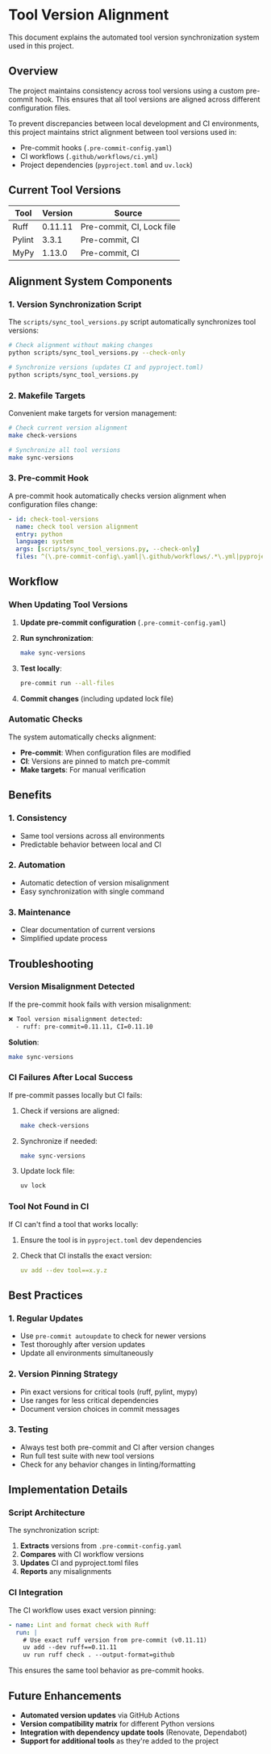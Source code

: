 # Tool Version Alignment

This document explains the automated tool version synchronization system used in this project.

## Overview

The project maintains consistency across tool versions using a custom pre-commit hook. This ensures that all tool
versions are aligned across different configuration files.

To prevent discrepancies between local development and CI environments, this project maintains strict alignment
between tool versions used in:

- Pre-commit hooks (`.pre-commit-config.yaml`)
- CI workflows (`.github/workflows/ci.yml`)
- Project dependencies (`pyproject.toml` and `uv.lock`)

## Current Tool Versions

| Tool   | Version | Source                    |
| ------ | ------- | ------------------------- |
| Ruff   | 0.11.11 | Pre-commit, CI, Lock file |
| Pylint | 3.3.1   | Pre-commit, CI            |
| MyPy   | 1.13.0  | Pre-commit, CI            |

## Alignment System Components

### 1. Version Synchronization Script

The `scripts/sync_tool_versions.py` script automatically synchronizes tool versions:

```bash
# Check alignment without making changes
python scripts/sync_tool_versions.py --check-only

# Synchronize versions (updates CI and pyproject.toml)
python scripts/sync_tool_versions.py
```

### 2. Makefile Targets

Convenient make targets for version management:

```bash
# Check current version alignment
make check-versions

# Synchronize all tool versions
make sync-versions
```

### 3. Pre-commit Hook

A pre-commit hook automatically checks version alignment when configuration files change:

```yaml
- id: check-tool-versions
  name: check tool version alignment
  entry: python
  language: system
  args: [scripts/sync_tool_versions.py, --check-only]
  files: ^(\.pre-commit-config\.yaml|\.github/workflows/.*\.yml|pyproject\.toml)$
```

## Workflow

### When Updating Tool Versions

1. **Update pre-commit configuration** (`.pre-commit-config.yaml`)
2. **Run synchronization**:

   ```bash
   make sync-versions
   ```

3. **Test locally**:

   ```bash
   pre-commit run --all-files
   ```

4. **Commit changes** (including updated lock file)

### Automatic Checks

The system automatically checks alignment:

- **Pre-commit**: When configuration files are modified
- **CI**: Versions are pinned to match pre-commit
- **Make targets**: For manual verification

## Benefits

### 1. **Consistency**

- Same tool versions across all environments
- Predictable behavior between local and CI

### 2. **Automation**

- Automatic detection of version misalignment
- Easy synchronization with single command

### 3. **Maintenance**

- Clear documentation of current versions
- Simplified update process

## Troubleshooting

### Version Misalignment Detected

If the pre-commit hook fails with version misalignment:

```bash
❌ Tool version misalignment detected:
  - ruff: pre-commit=0.11.11, CI=0.11.10
```

**Solution**:

```bash
make sync-versions
```

### CI Failures After Local Success

If pre-commit passes locally but CI fails:

1. Check if versions are aligned:

   ```bash
   make check-versions
   ```

2. Synchronize if needed:

   ```bash
   make sync-versions
   ```

3. Update lock file:

   ```bash
   uv lock
   ```

### Tool Not Found in CI

If CI can't find a tool that works locally:

1. Ensure the tool is in `pyproject.toml` dev dependencies
2. Check that CI installs the exact version:

   ```yaml
   uv add --dev tool==x.y.z
   ```

## Best Practices

### 1. **Regular Updates**

- Use `pre-commit autoupdate` to check for newer versions
- Test thoroughly after version updates
- Update all environments simultaneously

### 2. **Version Pinning Strategy**

- Pin exact versions for critical tools (ruff, pylint, mypy)
- Use ranges for less critical dependencies
- Document version choices in commit messages

### 3. **Testing**

- Always test both pre-commit and CI after version changes
- Run full test suite with new tool versions
- Check for any behavior changes in linting/formatting

## Implementation Details

### Script Architecture

The synchronization script:

1. **Extracts** versions from `.pre-commit-config.yaml`
2. **Compares** with CI workflow versions
3. **Updates** CI and pyproject.toml files
4. **Reports** any misalignments

### CI Integration

The CI workflow uses exact version pinning:

```yaml
- name: Lint and format check with Ruff
  run: |
    # Use exact ruff version from pre-commit (v0.11.11)
    uv add --dev ruff==0.11.11
    uv run ruff check . --output-format=github
```

This ensures the same tool behavior as pre-commit hooks.

## Future Enhancements

- **Automated version updates** via GitHub Actions
- **Version compatibility matrix** for different Python versions
- **Integration with dependency update tools** (Renovate, Dependabot)
- **Support for additional tools** as they're added to the project
